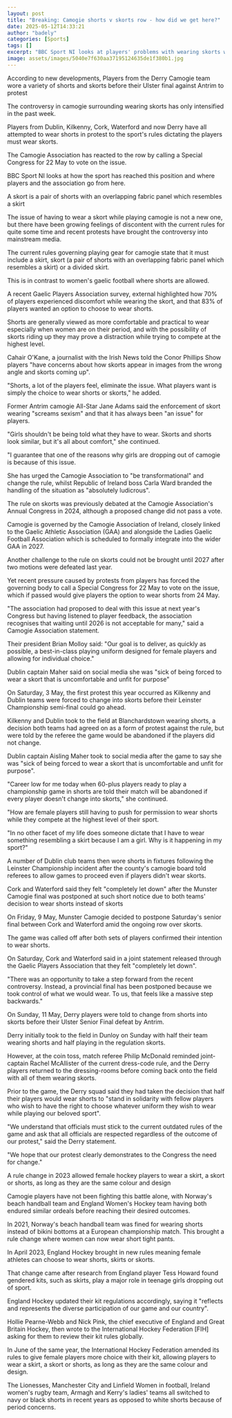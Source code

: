 ```yaml
---
layout: post
title: "Breaking: Camogie shorts v skorts row - how did we get here?"
date: 2025-05-12T14:33:21
author: "badely"
categories: [Sports]
tags: []
excerpt: "BBC Sport NI looks at players' problems with wearing skorts whilst playing camogie, recent protests against the rules and what comes next with the Spe"
image: assets/images/5040e7f630aa37195124635de1f380b1.jpg
---
```


According to new developments, Players from the Derry Camogie team wore a variety of shorts and skorts before their Ulster final against Antrim to protest

The controversy in camogie surrounding wearing skorts has only intensified in the past week.

Players from Dublin, Kilkenny, Cork, Waterford and now Derry have all attempted to wear shorts in protest to the sport's rules dictating the players must wear skorts.

The Camogie Association has reacted to the row by calling a Special Congress for 22 May to vote on the issue.

BBC Sport NI looks at how the sport has reached this position and where players and the association go from here.

A skort is a pair of shorts with an overlapping fabric panel which resembles a skirt

The issue of having to wear a skort while playing camogie is not a new one, but there have been growing feelings of discontent with the current rules for quite some time and recent protests have brought the controversy into mainstream media.

The current rules governing playing gear for camogie state that it must include a skirt, skort (a pair of shorts with an overlapping fabric panel which resembles a skirt) or a divided skirt.

This is in contrast to women's gaelic football where shorts are allowed.

A recent Gaelic Players Association survey, external highlighted how 70% of players experienced discomfort while wearing the skort, and that 83% of players wanted an option to choose to wear shorts.

Shorts are generally viewed as more comfortable and practical to wear especially when women are on their period, and with the possibility of skorts riding up they may prove a distraction while trying to compete at the highest level.

Cahair O'Kane, a journalist with the Irish News told the Conor Phillips Show players "have concerns about how skorts appear in images from the wrong angle and skorts coming up".

"Shorts, a lot of the players feel, eliminate the issue. What players want is simply the choice to wear shorts or skorts," he added.

Former Antrim camogie All-Star Jane Adams said the enforcement of skort wearing "screams sexism" and that it has always been "an issue" for players.

"Girls shouldn't be being told what they have to wear. Skorts and shorts look similar, but it's all about comfort," she continued.

"I guarantee that one of the reasons why girls are dropping out of camogie is because of this issue.

She has urged the Camogie Association to "be transformational" and change the rule, whilst Republic of Ireland boss Carla Ward branded the handling of the situation as "absolutely ludicrous".

The rule on skorts was previously debated at the Camogie Association's Annual Congress in 2024, although a proposed change did not pass a vote.

Camogie is governed by the Camogie Association of Ireland, closely linked to the Gaelic Athletic Association (GAA) and alongside the Ladies Gaelic Football Association which is scheduled to formally integrate into the wider GAA in 2027.

Another challenge to the rule on skorts could not be brought until 2027 after two motions were defeated last year.

Yet recent pressure caused by protests from players has forced the governing body to call a Special Congress for 22 May to vote on the issue, which if passed would give players the option to wear shorts from 24 May.

"The association had proposed to deal with this issue at next year's Congress but having listened to player feedback, the association recognises that waiting until 2026 is not acceptable for many," said a Camogie Association statement.

Their president Brian Molloy said: "Our goal is to deliver, as quickly as possible, a best-in-class playing uniform designed for female players and allowing for individual choice."

Dublin captain Maher said on social media she was "sick of being forced to wear a skort that is uncomfortable and unfit for purpose"

On Saturday, 3 May, the first protest this year occurred as Kilkenny and Dublin teams were forced to change into skorts before their Leinster Championship semi-final could go ahead.

Kilkenny and Dublin took to the field at Blanchardstown wearing shorts, a decision both teams had agreed on as a form of protest against the rule, but were told by the referee the game would be abandoned if the players did not change.

Dublin captain Aisling Maher took to social media after the game to say she was "sick of being forced to wear a skort that is uncomfortable and unfit for purpose".

"Career low for me today when 60-plus players ready to play a championship game in shorts are told their match will be abandoned if every player doesn't change into skorts," she continued.

"How are female players still having to push for permission to wear shorts while they compete at the highest level of their sport.

"In no other facet of my life does someone dictate that I have to wear something resembling a skirt because I am a girl. Why is it happening in my sport?"

A number of Dublin club teams then wore shorts in fixtures following the Leinster Championship incident after the county's camogie board told referees to allow games to proceed even if players didn't wear skorts.

Cork and Waterford said they felt "completely let down" after the Munster Camogie final was postponed at such short notice due to both teams' decision to wear shorts instead of skorts

On Friday, 9 May, Munster Camogie decided to postpone Saturday's senior final between Cork and Waterford amid the ongoing row over skorts.

The game was called off after both sets of players confirmed their intention to wear shorts.

On Saturday, Cork and Waterford said in a joint statement released through the Gaelic Players Association that they felt "completely let down".

"There was an opportunity to take a step forward from the recent controversy. Instead, a provincial final has been postponed because we took control of what we would wear. To us, that feels like a massive step backwards."

On Sunday, 11 May, Derry players were told to change from shorts into skorts before their Ulster Senior Final defeat by Antrim.

Derry initially took to the field in Dunloy on Sunday with half their team wearing shorts and half playing in the regulation skorts.

However, at the coin toss, match referee Philip McDonald reminded joint-captain Rachel McAllister of the current dress-code rule, and the Derry players returned to the dressing-rooms before coming back onto the field with all of them wearing skorts.

Prior to the game, the Derry squad said they had taken the decision that half their players would wear shorts to "stand in solidarity with fellow players who wish to have the right to choose whatever uniform they wish to wear while playing our beloved sport".

"We understand that officials must stick to the current outdated rules of the game and ask that all officials are respected regardless of the outcome of our protest," said the Derry statement.

"We hope that our protest clearly demonstrates to the Congress the need for change."

A rule change in 2023 allowed female hockey players to wear a skirt, a skort or shorts, as long as they are the same colour and design

Camogie players have not been fighting this battle alone, with Norway's beach handball team and England Women's Hockey team having both endured similar ordeals before reaching their desired outcomes.

In 2021, Norway's beach handball team was fined for wearing shorts instead of bikini bottoms at a European championship match. This brought a rule change where women can now wear short tight pants.

In April 2023, England Hockey brought in new rules meaning female athletes can choose to wear shorts, skirts or skorts.

That change came after research from England player Tess Howard found gendered kits, such as skirts, play a major role in teenage girls dropping out of sport.

England Hockey updated their kit regulations accordingly, saying it "reflects and represents the diverse participation of our game and our country".

Hollie Pearne-Webb and Nick Pink, the chief executive of England and Great Britain Hockey, then wrote to the International Hockey Federation [FIH] asking for them to review their kit rules globally.

In June of the same year, the International Hockey Federation amended its rules to give female players more choice with their kit, allowing players to wear a skirt, a skort or shorts, as long as they are the same colour and design.

The Lionesses, Manchester City and Linfield Women in football, Ireland women's rugby team, Armagh and Kerry's ladies' teams all switched to navy or black shorts in recent years as opposed to white shorts because of period concerns.

